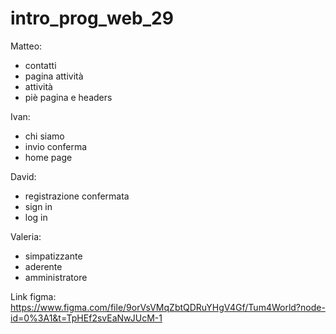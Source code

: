 # intro_prog_web_29

Matteo:
- contatti
- pagina attività
- attività
- piè pagina e headers

Ivan:
- chi siamo
- invio conferma
- home page

David:
- registrazione confermata
- sign in
- log in

Valeria:
- simpatizzante
- aderente
- amministratore


Link figma:
https://www.figma.com/file/9orVsVMqZbtQDRuYHgV4Gf/Tum4World?node-id=0%3A1&t=TpHEf2svEaNwJUcM-1
